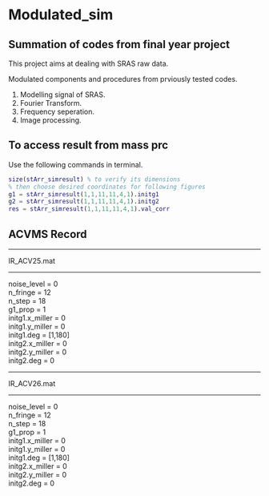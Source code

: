 # Modulated_sim  

## Summation of codes from final year project  

This project aims at dealing with SRAS raw data.  

Modulated components and procedures from prviously tested codes.  

1. Modelling signal of SRAS.
2. Fourier Transform.
3. Frequency seperation.
4. Image processing.

## To access result from mass prc  

Use the following commands in terminal.  

```matlab
size(stArr_simresult) % to verify its dimensions
% then choose desired coordinates for following figures
g1 = stArr_simresult(1,1,11,11,4,1).initg1
g2 = stArr_simresult(1,1,11,11,4,1).initg2
res = stArr_simresult(1,1,11,11,4,1).val_corr
```

## ACVMS Record  

---

IR_ACV25.mat  

---

noise_level = 0  
n_fringe = 12  
n_step = 18  
g1_prop = 1  
initg1.x_miller = 0  
initg1.y_miller = 0  
initg1.deg = [1,180]  
initg2.x_miller = 0  
initg2.y_miller = 0  
initg2.deg = 0  

---

IR_ACV26.mat  

---

noise_level = 0  
n_fringe = 12  
n_step = 18  
g1_prop = 1  
initg1.x_miller = 0  
initg1.y_miller = 0  
initg1.deg = [1,180]  
initg2.x_miller = 0  
initg2.y_miller = 0  
initg2.deg = 0  
